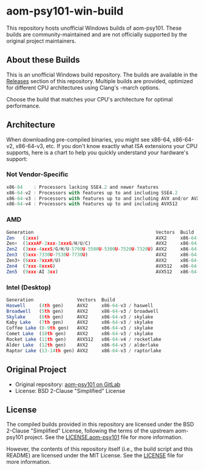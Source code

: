 # aom-psy101-win-build

This repository hosts unofficial Windows builds of aom-psy101. These builds are community-maintained and are not officially supported by the original project maintainers.

## About these Builds
This is an unofficial Windows build repository. The builds are available in the [Releases](https://github.com/Uranite/aom-psy101-win-build/releases) section of this repository. Multiple builds are provided, optimized for different CPU architectures using Clang's -march options.

Choose the build that matches your CPU's architecture for optimal performance.

## Architecture

When downloading pre-compiled binaries, you might see x86-64, x86-64-v2, x86-64-v3, etc. If you don't know exactly what ISA extensions your CPU supports, here is a chart to help you quickly understand your hardware's support:
### Not Vendor-Specific
```js
x86-64    : Processors lacking SSE4.2 and newer features
x86-64-v2 : Processors with features up to and including SSE4.2
x86-64-v3 : Processors with features up to and including AVX and/or AVX2
x86-64-v4 : Processors with features up to and including AVX512
```
### AMD
```js
Generation                                             Vectors  Build
Zen   (1xxx)                                           AVX2     x86-64-v3 / znver1
Zen+  (1xxxAF-2xxx-3xxxG/H/U/C)                        AVX2     x86-64-v3 / znver1
Zen2  (3xxx-4xxxS/G/H/U-5700U-5500U-5300U-7520U-7320U) AVX2     x86-64-v3 / znver2
Zen3  (5xxx-7330U-7530U-7730U)                         AVX2     x86-64-v3 / znver3
Zen3+ (6xxx-7xxxH/U)                                   AVX2     x86-64-v3 / znver3
Zen4  (7xxx-8xxxG)                                     AVX512   x86-64-v4 / znver4
Zen5  (9xxx-AI 3xx)                                    AVX512   x86-64-v4 / znver5
```
### Intel (Desktop)
```js
Generation                Vectors  Build
Haswell     (4th gen)     AVX2     x86-64-v3 / haswell
Broadwell   (5th gen)     AVX2     x86-64-v3 / broadwell
Skylake     (6th gen)     AVX2     x86-64-v3 / skylake
Kaby Lake   (7th gen)     AVX2     x86-64-v3 / skylake
Coffee Lake (8-9th gen)   AVX2     x86-64-v3 / skylake
Comet Lake  (10th gen)    AVX2     x86-64-v3 / skylake
Rocket Lake (11th gen)    AVX512   x86-64-v4 / rocketlake
Alder Lake  (12th gen)    AVX2     x86-64-v3 / alderlake
Raptor Lake (13-14th gen) AVX2     x86-64-v3 / raptorlake
```

## Original Project
- Original repository: [aom-psy101 on GitLab](https://gitlab.com/damian101/aom-psy101)
- License: BSD 2-Clause "Simplified" License

## License
The compiled builds provided in this repository are licensed under the BSD 2-Clause "Simplified" License, following the terms of the upstream aom-psy101 project. See the [LICENSE.aom-psy101](https://github.com/Uranite/aom-psy101-win-build/blob/master/LICENSE.aom-psy101) file for more information.

However, the contents of this repository itself (i.e., the build script and this README) are licensed under the MIT License. See the [LICENSE](https://github.com/Uranite/aom-psy101-win-build/blob/master/LICENSE) file for more information.